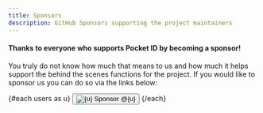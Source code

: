 ```yaml
---
title: Sponsors
description: GitHub Sponsors supporting the project maintainers
---
```


<script>
  import SponsorsGrid from '$lib/components/sponsors-grid.svelte';
  import { Button } from '$lib/components/ui/button/index.js';
  const users = ['stonith404', 'kmendell'];
</script>

#### Thanks to everyone who supports Pocket ID by becoming a sponsor!

You truly do not know how much that means to us and how much it helps support the behind the scenes functions for the project. If you would like to sponsor us you can do so via the links below:

<div class="flex flex-wrap items-center justify-center gap-2 my-5">
  {#each users as u}
    <Button
      href={`https://github.com/sponsors/${u}`}
      target="_blank"
      rel="noreferrer"
      variant="outline"
      class="inline-flex items-center gap-2 rounded-md border px-3 py-1.5">
      <img class="size-5 rounded-full" src={`https://github.com/${u}.png`} alt={u} />
      <span>Sponsor @{u}</span>
    </Button>
  {/each}
</div>

<SponsorsGrid />

